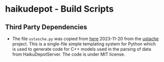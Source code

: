# haikudepot - Build Scripts

## Third Party Dependencies

* The file `ustasche.py` was copied from [here](https://gitlab.com/ergoithz/ustache/-/raw/master/ustache.py?ref_type=heads) 2023-11-20 from the  [ustache](https://gitlab.com/ergoithz/ustache) project. This is a single-file simple templating system for Python which is used to generate code for C++ models used in the parsing of data from HaikuDepotServer. The code is under MIT license.